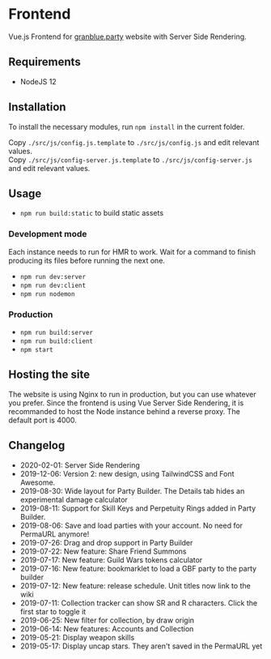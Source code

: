 # Frontend
Vue.js Frontend for [granblue.party](https://www.granblue.party) website with Server Side Rendering.

## Requirements
- NodeJS 12

## Installation
To install the necessary modules, run `npm install` in the current folder.

Copy `./src/js/config.js.template` to `./src/js/config.js` and edit relevant values. \
Copy `./src/js/config-server.js.template` to `./src/js/config-server.js` and edit relevant values.

## Usage
- `npm run build:static` to build static assets

### Development mode
Each instance needs to run for HMR to work. Wait for a command to finish producing its files before running the next one.

- `npm run dev:server`
- `npm run dev:client`
- `npm run nodemon`

### Production
- `npm run build:server`
- `npm run build:client`
- `npm start`

## Hosting the site
The website is using Nginx to run in production, but you can use whatever you prefer. Since the frontend is using Vue Server Side Rendering, it is recommanded to host the Node instance behind a reverse proxy. The default port is 4000.

## Changelog

- 2020-02-01: Server Side Rendering
- 2019-12-06: Version 2: new design, using TailwindCSS and Font Awesome.
- 2019-08-30: Wide layout for Party Builder. The Details tab hides an experimental damage calculator
- 2019-08-11: Support for Skill Keys and Perpetuity Rings added in Party Builder.
- 2019-08-06: Save and load parties with your account. No need for PermaURL anymore!
- 2019-07-26: Drag and drop support in Party Builder
- 2019-07-22: New feature: Share Friend Summons
- 2019-07-17: New feature: Guild Wars tokens calculator
- 2019-07-16: New feature: bookmarklet to load a GBF party to the party builder
- 2019-07-12: New feature: release schedule. Unit titles now link to the wiki
- 2019-07-11: Collection tracker can show SR and R characters. Click the first star to toggle it
- 2019-06-25: New filter for collection, by draw origin
- 2019-06-14: New features: Accounts and Collection
- 2019-05-21: Display weapon skills
- 2019-05-17: Display uncap stars. They aren't saved in the PermaURL yet